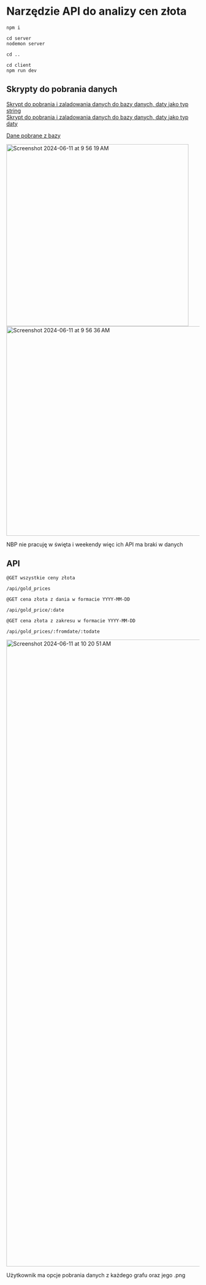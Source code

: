 # Narzędzie API do analizy cen złota
```
npm i

cd server
nodemon server

cd ..

cd client
npm run dev
```

## Skrypty do pobrania danych  
[Skrypt do pobrania i zaladowania danych do bazy danych, daty jako typ string](https://github.com/kacperblotny/nbp-api-gold/blob/main/typesStrings.py)  
[Skrypt do pobrania i zaladowania danych do bazy danych, daty jako typ daty](https://github.com/kacperblotny/nbp-api-gold/blob/main/typesStrings.py)  

[Dane pobrane z bazy](https://github.com/kacperblotny/nbp-api-gold/blob/main/gold_data.json)  



<img width="475" alt="Screenshot 2024-06-11 at 9 56 19 AM" src="https://github.com/kacperblotny/nbp-api-gold/assets/43350503/0d79b1fb-a272-4fb9-b0f6-cd28daa8694c">  
<img width="547" alt="Screenshot 2024-06-11 at 9 56 36 AM" src="https://github.com/kacperblotny/nbp-api-gold/assets/43350503/e69de8cc-29e5-4570-ad95-705a51cfa4ed">  
  
NBP nie pracuję w święta i weekendy więc ich API ma braki w danych  

## API
```
@GET wszystkie ceny złota 
 
/api/gold_prices
```
```
@GET cena złota z dania w formacie YYYY-MM-DD

/api/gold_price/:date
```
```
@GET cena złota z zakresu w formacie YYYY-MM-DD

/api/gold_prices/:fromdate/:todate
```
  
<img width="1636" alt="Screenshot 2024-06-11 at 10 20 51 AM" src="https://github.com/kacperblotny/nbp-api-gold/assets/43350503/3ce503e8-f0d9-43b4-a712-35e14b8afca6">  

Użytkownik ma opcje pobrania danych z każdego grafu oraz jego .png



